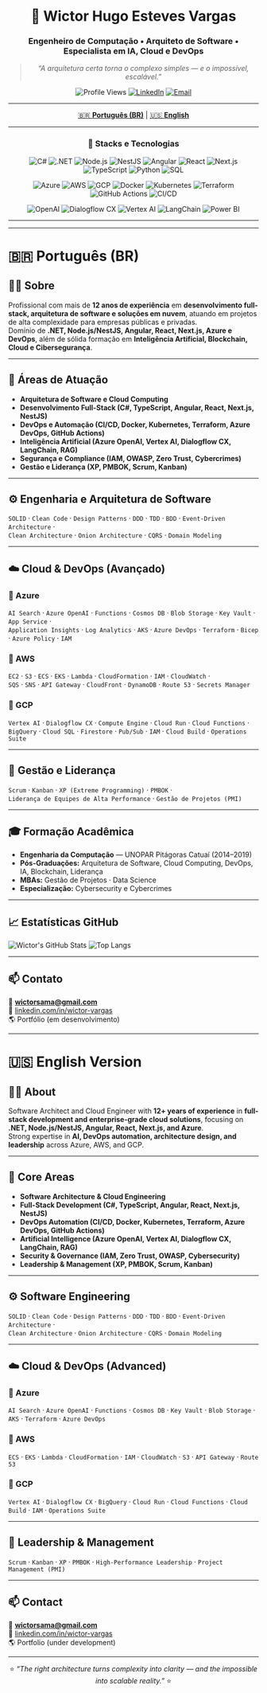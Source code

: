 <div align="center">

# 👋 Wictor Hugo Esteves Vargas  

### Engenheiro de Computação • Arquiteto de Software • Especialista em IA, Cloud e DevOps  

> _“A arquitetura certa torna o complexo simples — e o impossível, escalável.”_  

![Profile Views](https://komarev.com/ghpvc/?username=wictorsama&style=flat-square&color=blueviolet)
[![LinkedIn](https://img.shields.io/badge/LinkedIn-blue?style=flat-square&logo=linkedin&logoColor=white)](https://www.linkedin.com/in/wictor-vargas/)
[![Email](https://img.shields.io/badge/Email-wictor.vargas%40outlook.com-blue?style=flat-square&logo=gmail&logoColor=white)](mailto:wictor.vargas@outlook.com)

---

[🇧🇷 **Português (BR)**](#português-br) | [🇺🇸 **English**](#english-version)

---

### 🚀 Stacks e Tecnologias

![C#](https://img.shields.io/badge/C%23-239120?style=flat&logo=c-sharp&logoColor=white)
![.NET](https://img.shields.io/badge/.NET-512BD4?style=flat&logo=dotnet&logoColor=white)
![Node.js](https://img.shields.io/badge/Node.js-43853D?style=flat&logo=node.js&logoColor=white)
![NestJS](https://img.shields.io/badge/NestJS-E0234E?style=flat&logo=nestjs&logoColor=white)
![Angular](https://img.shields.io/badge/Angular-DD0031?style=flat&logo=angular&logoColor=white)
![React](https://img.shields.io/badge/React-20232A?style=flat&logo=react&logoColor=61DAFB)
![Next.js](https://img.shields.io/badge/Next.js-000000?style=flat&logo=next.js&logoColor=white)
![TypeScript](https://img.shields.io/badge/TypeScript-3178C6?style=flat&logo=typescript&logoColor=white)
![Python](https://img.shields.io/badge/Python-3776AB?style=flat&logo=python&logoColor=white)
![SQL](https://img.shields.io/badge/SQL-025E8C?style=flat&logo=microsoftsqlserver&logoColor=white)

![Azure](https://img.shields.io/badge/Microsoft%20Azure-0078D4?style=flat&logo=microsoftazure&logoColor=white)
![AWS](https://img.shields.io/badge/AWS-232F3E?style=flat&logo=amazonaws&logoColor=white)
![GCP](https://img.shields.io/badge/Google%20Cloud-4285F4?style=flat&logo=googlecloud&logoColor=white)
![Docker](https://img.shields.io/badge/Docker-2496ED?style=flat&logo=docker&logoColor=white)
![Kubernetes](https://img.shields.io/badge/Kubernetes-326CE5?style=flat&logo=kubernetes&logoColor=white)
![Terraform](https://img.shields.io/badge/Terraform-7B42BC?style=flat&logo=terraform&logoColor=white)
![GitHub Actions](https://img.shields.io/badge/GitHub%20Actions-2088FF?style=flat&logo=githubactions&logoColor=white)
![CI/CD](https://img.shields.io/badge/CI%2FCD-A42C25?style=flat&logo=gitlab&logoColor=white)

![OpenAI](https://img.shields.io/badge/Azure%20OpenAI-00ADEF?style=flat&logo=openai&logoColor=white)
![Dialogflow CX](https://img.shields.io/badge/Dialogflow%20CX-FB8C00?style=flat&logo=google&logoColor=white)
![Vertex AI](https://img.shields.io/badge/Vertex%20AI-669DF6?style=flat&logo=googlecloud&logoColor=white)
![LangChain](https://img.shields.io/badge/LangChain-121212?style=flat&logo=chainlink&logoColor=white)
![Power BI](https://img.shields.io/badge/Power%20BI-F2C811?style=flat&logo=powerbi&logoColor=black)

---

</div>

---

# 🇧🇷 Português (BR)

## 👨‍💻 Sobre

Profissional com mais de **12 anos de experiência** em **desenvolvimento full-stack, arquitetura de software e soluções em nuvem**, atuando em projetos de alta complexidade para empresas públicas e privadas.  
Domínio de **.NET, Node.js/NestJS, Angular, React, Next.js, Azure e DevOps**, além de sólida formação em **Inteligência Artificial, Blockchain, Cloud e Cibersegurança**.

---

## 🧠 Áreas de Atuação

- **Arquitetura de Software e Cloud Computing**  
- **Desenvolvimento Full-Stack (C#, TypeScript, Angular, React, Next.js, NestJS)**  
- **DevOps e Automação (CI/CD, Docker, Kubernetes, Terraform, Azure DevOps, GitHub Actions)**  
- **Inteligência Artificial (Azure OpenAI, Vertex AI, Dialogflow CX, LangChain, RAG)**  
- **Segurança e Compliance (IAM, OWASP, Zero Trust, Cybercrimes)**  
- **Gestão e Liderança (XP, PMBOK, Scrum, Kanban)**  

---

## ⚙️ Engenharia e Arquitetura de Software

`SOLID` · `Clean Code` · `Design Patterns` · `DDD` · `TDD` · `BDD` · `Event-Driven Architecture` ·  
`Clean Architecture` · `Onion Architecture` · `CQRS` · `Domain Modeling`

---

## ☁️ Cloud & DevOps (Avançado)

### 🔹 Azure
`AI Search` · `Azure OpenAI` · `Functions` · `Cosmos DB` · `Blob Storage` · `Key Vault` · `App Service` ·  
`Application Insights` · `Log Analytics` · `AKS` · `Azure DevOps` · `Terraform` · `Bicep` · `Azure Policy` · `IAM`

### 🔹 AWS
`EC2` · `S3` · `ECS` · `EKS` · `Lambda` · `CloudFormation` · `IAM` · `CloudWatch` ·  
`SQS` · `SNS` · `API Gateway` · `CloudFront` · `DynamoDB` · `Route 53` · `Secrets Manager`

### 🔹 GCP
`Vertex AI` · `Dialogflow CX` · `Compute Engine` · `Cloud Run` · `Cloud Functions` ·  
`BigQuery` · `Cloud SQL` · `Firestore` · `Pub/Sub` · `IAM` · `Cloud Build` · `Operations Suite`

---

## 🧭 Gestão e Liderança

`Scrum` · `Kanban` · `XP (Extreme Programming)` · `PMBOK` ·  
`Liderança de Equipes de Alta Performance` · `Gestão de Projetos (PMI)`

---

## 🎓 Formação Acadêmica

- **Engenharia da Computação** — UNOPAR Pitágoras Catuaí (2014–2019)  
- **Pós-Graduações:** Arquitetura de Software, Cloud Computing, DevOps, IA, Blockchain, Liderança  
- **MBAs:** Gestão de Projetos · Data Science  
- **Especialização:** Cybersecurity e Cybercrimes  

---

## 📈 Estatísticas GitHub

![Wictor's GitHub Stats](https://github-readme-stats.vercel.app/api?username=wictorsama&show_icons=true&theme=tokyonight&hide_border=true)
![Top Langs](https://github-readme-stats.vercel.app/api/top-langs/?username=wictorsama&layout=compact&theme=tokyonight&hide_border=true)

---

## 📫 Contato

📧 **wictorsama@gmail.com**  
💼 [linkedin.com/in/wictor-vargas](https://www.linkedin.com/in/wictor-vargas/)  
🌎 Portfólio (em desenvolvimento)

---

# 🇺🇸 English Version

## 👨‍💻 About

Software Architect and Cloud Engineer with **12+ years of experience** in **full-stack development and enterprise-grade cloud solutions**, focusing on **.NET, Node.js/NestJS, Angular, React, Next.js, and Azure**.  
Strong expertise in **AI, DevOps automation, architecture design, and leadership** across Azure, AWS, and GCP.

---

## 🧠 Core Areas

- **Software Architecture & Cloud Engineering**  
- **Full-Stack Development (C#, TypeScript, Angular, React, Next.js, NestJS)**  
- **DevOps Automation (CI/CD, Docker, Kubernetes, Terraform, Azure DevOps, GitHub Actions)**  
- **Artificial Intelligence (Azure OpenAI, Vertex AI, Dialogflow CX, LangChain, RAG)**  
- **Security & Governance (IAM, Zero Trust, OWASP, Cybersecurity)**  
- **Leadership & Management (XP, PMBOK, Scrum, Kanban)**  

---

## ⚙️ Software Engineering

`SOLID` · `Clean Code` · `Design Patterns` · `DDD` · `TDD` · `BDD` · `Event-Driven Architecture` ·  
`Clean Architecture` · `Onion Architecture` · `CQRS` · `Domain Modeling`

---

## ☁️ Cloud & DevOps (Advanced)

### 🔹 Azure
`AI Search` · `Azure OpenAI` · `Functions` · `Cosmos DB` · `Key Vault` · `Blob Storage` · `AKS` · `Terraform` · `Azure DevOps`

### 🔹 AWS
`ECS` · `EKS` · `Lambda` · `CloudFormation` · `IAM` · `CloudWatch` · `S3` · `API Gateway` · `Route 53`

### 🔹 GCP
`Vertex AI` · `Dialogflow CX` · `BigQuery` · `Cloud Run` · `Cloud Functions` · `Cloud Build` · `IAM` · `Operations Suite`

---

## 🧭 Leadership & Management

`Scrum` · `Kanban` · `XP` · `PMBOK` · `High-Performance Leadership` · `Project Management (PMI)`

---

## 📫 Contact

📧 **wictorsama@gmail.com**  
💼 [linkedin.com/in/wictor-vargas](https://www.linkedin.com/in/wictor-vargas/)  
🌎 Portfolio (under development)

---

<div align="center">
  
⭐️ _“The right architecture turns complexity into clarity — and the impossible into scalable reality.”_ ⭐️

</div>
